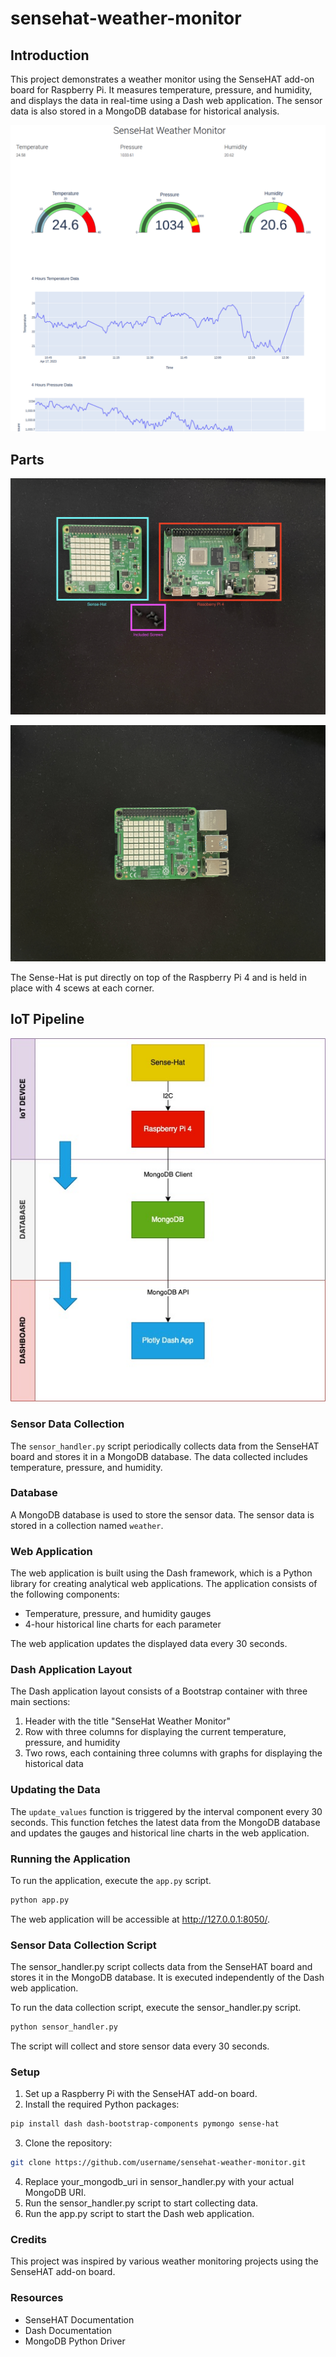 # sensehat-weather-monitor

## Introduction

This project demonstrates a weather monitor using the SenseHAT add-on board for Raspberry Pi. It measures temperature, pressure, and humidity, and displays the data in real-time using a Dash web application. The sensor data is also stored in a MongoDB database for historical analysis.

![SenseHAT Weather Monitor Dashboard](https://github.com/cozyflexing/dataScience4IOT/blob/33a5886199d38828c2789780666378c04d29d8b9/Dashboard%20Part%201.png)

## Parts

![Sense-Hat Weather Monitor Separate](https://github.com/cozyflexing/dataScience4IOT/blob/9587aad39beb7e2d4f7242eac818a00f9f5c5997/separateParts.JPG)

![Sense-Hat Weather Monitor Combined 4](https://github.com/cozyflexing/dataScience4IOT/blob/7ff92f0e6689487a3c03aa7619acabae37a6884b/combined4.JPG)

The Sense-Hat is put directly on top of the Raspberry Pi 4 and is held in place with 4 scews at each corner.

## IoT Pipeline

![Data Pipeline](https://github.com/cozyflexing/dataScience4IOT/blob/d819b91ca998dedd4bbcfb8e8a57db1b7d942161/Pipeline.jpeg)

### Sensor Data Collection

The `sensor_handler.py` script periodically collects data from the SenseHAT board and stores it in a MongoDB database. The data collected includes temperature, pressure, and humidity.

### Database

A MongoDB database is used to store the sensor data. The sensor data is stored in a collection named `weather`.

### Web Application

The web application is built using the Dash framework, which is a Python library for creating analytical web applications. The application consists of the following components:

- Temperature, pressure, and humidity gauges
- 4-hour historical line charts for each parameter

The web application updates the displayed data every 30 seconds.

### Dash Application Layout

The Dash application layout consists of a Bootstrap container with three main sections:

1. Header with the title "SenseHat Weather Monitor"
2. Row with three columns for displaying the current temperature, pressure, and humidity
3. Two rows, each containing three columns with graphs for displaying the historical data

### Updating the Data

The `update_values` function is triggered by the interval component every 30 seconds. This function fetches the latest data from the MongoDB database and updates the gauges and historical line charts in the web application.

### Running the Application

To run the application, execute the `app.py` script.

```bash
python app.py
```

The web application will be accessible at http://127.0.0.1:8050/.

### Sensor Data Collection Script

The sensor_handler.py script collects data from the SenseHAT board and stores it in the MongoDB database. It is executed independently of the Dash web application.

To run the data collection script, execute the sensor_handler.py script.

```bash
python sensor_handler.py
```

The script will collect and store sensor data every 30 seconds.

### Setup

1. Set up a Raspberry Pi with the SenseHAT add-on board.
2. Install the required Python packages:

```bash
pip install dash dash-bootstrap-components pymongo sense-hat
```

3. Clone the repository:

```bash
git clone https://github.com/username/sensehat-weather-monitor.git
```

4. Replace your_mongodb_uri in sensor_handler.py with your actual MongoDB URI.
5. Run the sensor_handler.py script to start collecting data.
6. Run the app.py script to start the Dash web application.

### Credits

This project was inspired by various weather monitoring projects using the SenseHAT add-on board.

### Resources

- SenseHAT Documentation
- Dash Documentation
- MongoDB Python Driver

